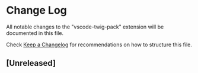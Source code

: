 # Change Log

All notable changes to the "vscode-twig-pack" extension will be documented in this file.

Check [Keep a Changelog](http://keepachangelog.com/) for recommendations on how to structure this file.

## [Unreleased]
